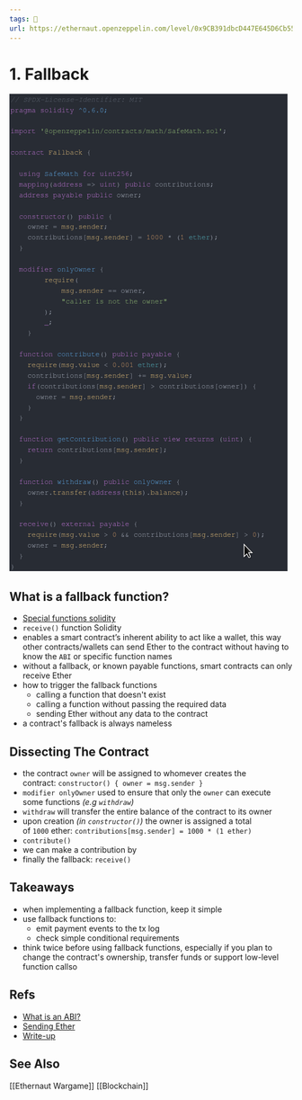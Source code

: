 ```yaml
---
tags: 🥷
url: https://ethernaut.openzeppelin.com/level/0x9CB391dbcD447E645D6Cb55dE6ca23164130D008
---
```


# 1. Fallback
![](./contract.png)

## What is a fallback function?
-   [Special functions solidity](https://docs.soliditylang.org/en/latest/contracts.html#special-functions)
-   `receive()` function Solidity
-   enables a smart contract’s inherent ability to act like a wallet, this way other contracts/wallets can send Ether to the contract without having to know the `ABI` or specific function names
-   without a fallback, or known payable functions, smart contracts can only receive Ether
-   how to trigger the fallback functions
	-   calling a function that doesn't exist
	-   calling a function without passing the required data
	-   sending Ether without any data to the contract
-   a contract's fallback is always nameless

## Dissecting The Contract
-   the contract `owner` will be assigned to whomever creates the contract: `constructor() { owner = msg.sender }`
-   `modifier onlyOwner` used to ensure that only the `owner` can execute some functions _(e.g `withdraw`)_
-   `withdraw` will transfer the entire balance of the contract to its owner
-   upon creation _(in `constructor()`)_ the owner is assigned a total of `1000` ether: `contributions[msg.sender] = 1000 * (1 ether)`
-   `contribute()`
-   we can make a contribution by
-   finally the fallback: `receive()`

## Takeaways
-   when implementing a fallback function, keep it simple
-   use fallback functions to:
    -   emit payment events to the tx log
    -   check simple conditional requirements
-   think twice before using fallback functions, especially if you plan to change the contract's ownership, transfer funds or support low-level function callso

## Refs
- [What is an ABI?](https://www.quicknode.com/guides/solidity/what-is-an-abi)
- [Sending Ether](https://solidity-by-example.org/sending-ether/)
- [Write-up](https://www.pauric.blog/How-To-Hack-Ethereum-Contracts-The-Easy-Way/)

## See Also
[[Ethernaut Wargame]]
[[Blockchain]]